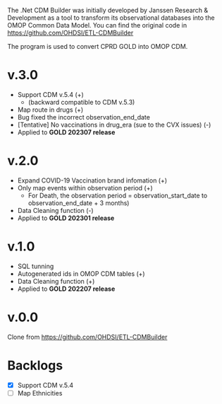 The .Net CDM Builder was initially developed by Janssen Research & Development as a tool to transform its observational databases into the OMOP Common Data Model.
You can find the original code in https://github.com/OHDSI/ETL-CDMBuilder

The program is used to convert CPRD GOLD into OMOP CDM. 

v.3.0
=============
* Support CDM v.5.4 (+)
    - (backward compatible to CDM v.5.3)
* Map route in drugs (+)
* Bug fixed the incorrect observation_end_date
* [Tentative] No vaccinations in drug_era (sue to the CVX issues) (-)
* Applied to **GOLD 202307 release**
  
v.2.0
=============
* Expand COVID-19 Vaccination brand infomation (+)
* Only map events within observation period (+)
    - For Death, the observation period = observation_start_date to observation_end_date + 3 months)
* Data Cleaning function (-)
* Applied to **GOLD 202301 release**

v.1.0
=============
* SQL tunning
* Autogenerated ids in OMOP CDM tables (+)
* Data Cleaning function (+)
* Applied to **GOLD 202207 release**

v.0.0
=============
Clone from https://github.com/OHDSI/ETL-CDMBuilder

Backlogs
=============
- [x] Support CDM v.5.4
- [ ] Map Ethnicities
